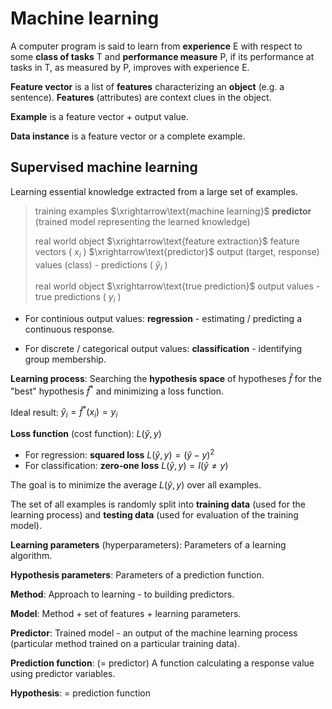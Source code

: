 # Machine learning

A computer program is said to learn from **experience** E with respect to some **class of tasks** T and **performance measure** P, if its performance at tasks in T, as measured by P, improves with experience E.

**Feature vector** is a list of **features** characterizing an **object** (e.g. a sentence). **Features** (attributes) are context clues in the object.

**Example** is a feature vector + output value.

**Data instance** is a feature vector or a complete example.

## Supervised machine learning

Learning essential knowledge extracted from a large set of examples.

> training examples $\xrightarrow\text{machine learning}$ **predictor** (trained model representing the learned knowledge)
>
> real world object $\xrightarrow\text{feature extraction}$ feature vectors ( $x_i$ ) $\xrightarrow\text{predictor}$ output (target, response) values (class) - predictions ( $\hat{y}_i$ )
>
> real world object $\xrightarrow\text{true prediction}$ output values - true predictions ( $y_i$ )

* For continious output values: **regression** - estimating / predicting a continuous response.

* For discrete / categorical output values: **classification** - identifying group membership.

**Learning process**: Searching the **hypothesis space** of hypotheses $\hat{f}$ for the "best" hypothesis $\hat{f}^*$ and minimizing a loss function.

Ideal result: $\hat{y}_i = \hat{f}^*(x_i) = y_i$

**Loss function** (cost function): $L(\hat{y}, y)$

* For regression: **squared loss** $L(\hat{y}, y) = (\hat{y} - y)^2$
* For classification: **zero-one loss** $L(\hat{y}, y) = I(\hat{y} \ne y)$

The goal is to minimize the average $L(\hat{y}, y)$ over all examples.

The set of all examples is randomly split into **training data** (used for the learning process) and **testing data** (used for evaluation of the training model).

**Learning parameters** (hyperparameters): Parameters of a learning algorithm.

**Hypothesis parameters**: Parameters of a prediction function.

**Method**: Approach to learning - to building predictors.

**Model**: Method + set of features + learning parameters.

**Predictor**: Trained model - an output of the machine learning process (particular method trained on a particular training data).

**Prediction function**: (= predictor) A function calculating a response value using predictor variables.

**Hypothesis**: = prediction function



